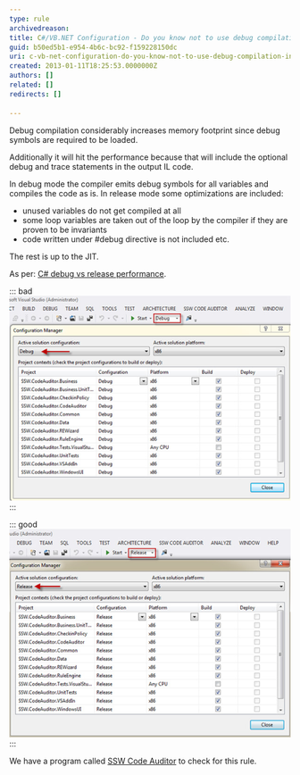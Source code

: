 ```yaml
---
type: rule
archivedreason: 
title: C#/VB.NET Configuration - Do you know not to use debug compilation in production applications?
guid: b50ed5b1-e954-4b6c-bc92-f159228150dc
uri: c-vb-net-configuration-do-you-know-not-to-use-debug-compilation-in-production-applications
created: 2013-01-11T18:25:53.0000000Z
authors: []
related: []
redirects: []

---
```


Debug compilation considerably increases memory footprint since debug symbols are required to be loaded.

Additionally it will hit the performance because that will include the optional debug and trace statements in the output IL code.

<!--endintro-->

In debug mode the compiler emits debug symbols for all variables and compiles the code as is. In release mode some optimizations are included:

* unused variables do not get compiled at all
* some loop variables are taken out of the loop by the compiler if they are proven to be invariants
* code written under #debug directive is not included etc.


The rest is up to the JIT.

As per:     [C# debug vs release performance](http://stackoverflow.com/questions/2446027/c-sharp-debug-vs-release-performance).

::: bad  
![Figure: Bad Example](debug-bad.jpg)  
:::  

::: good  
![Figure: Good Example](debug-good.jpg)  
:::  

We have a program called [SSW Code Auditor](http://www.ssw.com.au/ssw/CodeAuditor) to check for this rule.
